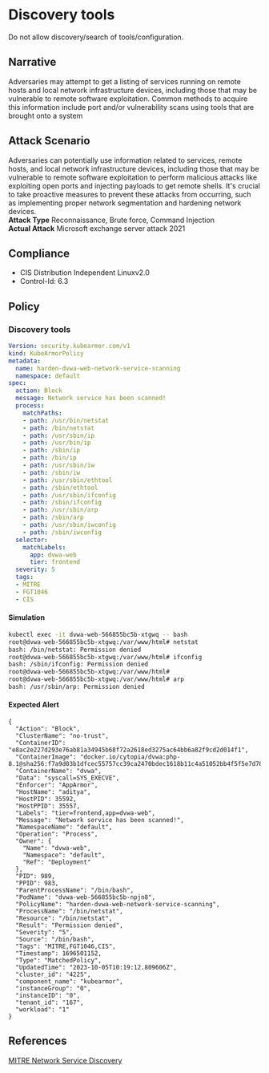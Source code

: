 # Discovery tools
Do not allow discovery/search of tools/configuration.

## Narrative
Adversaries may attempt to get a listing of services running on remote hosts and local network infrastructure devices, including those that may be vulnerable to remote software exploitation. Common methods to acquire this information include port and/or vulnerability scans using tools that are brought onto a system

## Attack Scenario
Adversaries can potentially use information related to services, remote hosts, and local network infrastructure devices, including those that may be vulnerable to remote software exploitation to perform malicious attacks like exploiting open ports and injecting payloads to get remote shells. It's crucial to take proactive measures to prevent these attacks from occurring, such as implementing proper network segmentation and hardening network devices.<br /> **Attack Type** Reconnaissance, Brute force, Command Injection<br /> **Actual Attack** Microsoft exchange server attack 2021

## Compliance
- CIS Distribution Independent Linuxv2.0
- Control-Id: 6.3

## Policy
### Discovery tools
```yaml
Version: security.kubearmor.com/v1
kind: KubeArmorPolicy
metadata:
  name: harden-dvwa-web-network-service-scanning
  namespace: default
spec:
  action: Block
  message: Network service has been scanned!
  process:
    matchPaths:
    - path: /usr/bin/netstat
    - path: /bin/netstat
    - path: /usr/sbin/ip
    - path: /usr/bin/ip
    - path: /sbin/ip
    - path: /bin/ip
    - path: /usr/sbin/iw
    - path: /sbin/iw
    - path: /usr/sbin/ethtool
    - path: /sbin/ethtool
    - path: /usr/sbin/ifconfig
    - path: /sbin/ifconfig
    - path: /usr/sbin/arp
    - path: /sbin/arp
    - path: /usr/sbin/iwconfig
    - path: /sbin/iwconfig
  selector:
    matchLabels:
      app: dvwa-web
      tier: frontend
  severity: 5
  tags:
  - MITRE
  - FGT1046
  - CIS
```
#### Simulation
```sh
kubectl exec -it dvwa-web-566855bc5b-xtgwq -- bash
root@dvwa-web-566855bc5b-xtgwq:/var/www/html# netstat
bash: /bin/netstat: Permission denied
root@dvwa-web-566855bc5b-xtgwq:/var/www/html# ifconfig
bash: /sbin/ifconfig: Permission denied
root@dvwa-web-566855bc5b-xtgwq:/var/www/html#
root@dvwa-web-566855bc5b-xtgwq:/var/www/html# arp
bash: /usr/sbin/arp: Permission denied
```

#### Expected Alert
```
{
  "Action": "Block",
  "ClusterName": "no-trust",
  "ContainerID": "e8ac2e227d293e76ab81a34945b68f72a2618ed3275ac64bb6a82f9cd2d014f1",
  "ContainerImage": "docker.io/cytopia/dvwa:php-8.1@sha256:f7a9d03b1dfcec55757cc39ca2470bdec1618b11c4a51052bb4f5f5e7d78ca39",
  "ContainerName": "dvwa",
  "Data": "syscall=SYS_EXECVE",
  "Enforcer": "AppArmor",
  "HostName": "aditya",
  "HostPID": 35592,
  "HostPPID": 35557,
  "Labels": "tier=frontend,app=dvwa-web",
  "Message": "Network service has been scanned!",
  "NamespaceName": "default",
  "Operation": "Process",
  "Owner": {
    "Name": "dvwa-web",
    "Namespace": "default",
    "Ref": "Deployment"
  },
  "PID": 989,
  "PPID": 983,
  "ParentProcessName": "/bin/bash",
  "PodName": "dvwa-web-566855bc5b-npjn8",
  "PolicyName": "harden-dvwa-web-network-service-scanning",
  "ProcessName": "/bin/netstat",
  "Resource": "/bin/netstat",
  "Result": "Permission denied",
  "Severity": "5",
  "Source": "/bin/bash",
  "Tags": "MITRE,FGT1046,CIS",
  "Timestamp": 1696501152,
  "Type": "MatchedPolicy",
  "UpdatedTime": "2023-10-05T10:19:12.809606Z",
  "cluster_id": "4225",
  "component_name": "kubearmor",
  "instanceGroup": "0",
  "instanceID": "0",
  "tenant_id": "167",
  "workload": "1"
}
```

## References
[MITRE Network Service Discovery](https://attack.mitre.org/techniques/T1046/)



